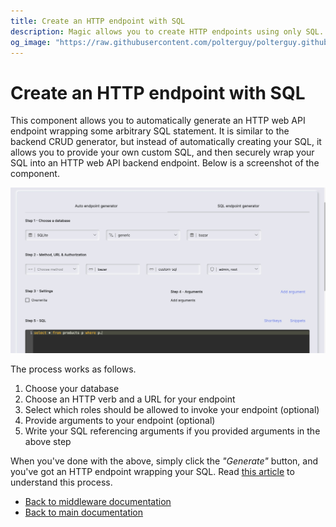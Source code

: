 ```yaml
---
title: Create an HTTP endpoint with SQL
description: Magic allows you to create HTTP endpoints using only SQL. You provide the SQL, and Magic automatically wires up everything else required to execute your SQL (securely) through HTTP.
og_image: "https://raw.githubusercontent.com/polterguy/polterguy.github.io/master/images/og-sql-crud.jpg"
---
```


# Create an HTTP endpoint with SQL

This component allows you to automatically generate an HTTP web API endpoint wrapping some arbitrary SQL statement.
It is similar to the backend CRUD generator, but instead of automatically creating your SQL, it allows you
to provide your own custom SQL, and then securely wrap your SQL into an HTTP web API backend endpoint.
Below is a screenshot of the component.

![SQL web API](https://raw.githubusercontent.com/polterguy/polterguy.github.io/master/images/sql-web-api.jpg)

The process works as follows.

1. Choose your database
2. Choose an HTTP verb and a URL for your endpoint
3. Select which roles should be allowed to invoke your endpoint (optional)
4. Provide arguments to your endpoint (optional)
5. Write your SQL referencing arguments if you provided arguments in the above step

When you've done with the above, simply click the _"Generate"_ button, and you've got an HTTP endpoint
wrapping your SQL. Read [this article](/tutorials/sql-web-api/) to understand this process.

* [Back to middleware documentation](/documentation/magic/)
* [Back to main documentation](/documentation/)
